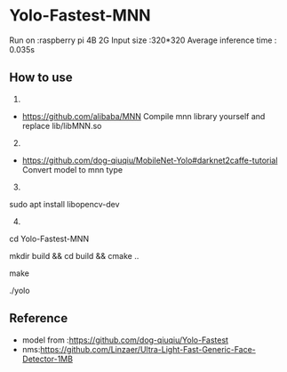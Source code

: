 # Yolo-Fastest-MNN
Run on :raspberry pi 4B 2G 
Input size :320*320
Average inference time : 0.035s 
## How to use
1.
* https://github.com/alibaba/MNN 
Compile mnn library yourself  and replace lib/libMNN.so
2.
* https://github.com/dog-qiuqiu/MobileNet-Yolo#darknet2caffe-tutorial
Convert model to mnn type
3.

sudo apt install libopencv-dev

4.

cd Yolo-Fastest-MNN

mkdir build && cd build && cmake ..

make

./yolo


##  Reference
* model from :https://github.com/dog-qiuqiu/Yolo-Fastest
* nms:https://github.com/Linzaer/Ultra-Light-Fast-Generic-Face-Detector-1MB
